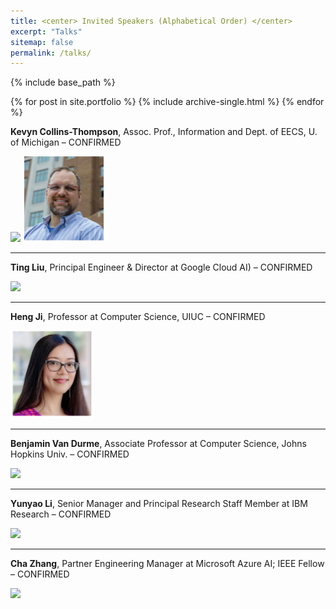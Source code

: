 ```yaml
---
title: <center> Invited Speakers (Alphabetical Order) </center>
excerpt: "Talks"
sitemap: false
permalink: /talks/
---
```


{% include base_path %}


{% for post in site.portfolio %}
  {% include archive-single.html %}
{% endfor %}

**Kevyn Collins-Thompson**, Assoc. Prof., Information and Dept. of EECS, U. of Michigan – CONFIRMED	

<img src='/DI-2021/images/Picture1.png'>
<img src='Picture1.png'>

------

**Ting Liu**, Principal Engineer & Director at Google Cloud AI) – CONFIRMED

<img src='/images/Picture2.png'>

------

**Heng Ji**, Professor at Computer Science, UIUC – CONFIRMED	


<img src='/images/Picture3.png'>

------

**Benjamin Van Durme**, Associate Professor at Computer Science, Johns Hopkins Univ. – CONFIRMED

<img src='/images/Picture4.png'>

------

**Yunyao Li**, Senior Manager and Principal Research Staff Member at IBM Research – CONFIRMED	

<img src='/images/Picture5.png'>

------

**Cha Zhang**, Partner Engineering Manager at Microsoft Azure AI; IEEE Fellow – CONFIRMED

<img src='/images/Picture6.png'>
